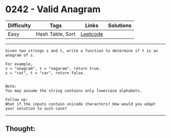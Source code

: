 # 0242 - Valid Anagram

Difficulty  | Tags | Links | Solutions
----------- | ---- | ----- | -----
Easy | Hash Table, Sort | [Leetcode](https://leetcode.com/problems/valid-anagram/description/) |


-----------

```
Given two strings s and t, write a function to determine if t is an anagram of s. 

For example,
s = "anagram", t = "nagaram", return true.
s = "rat", t = "car", return false.


Note:
You may assume the string contains only lowercase alphabets.

Follow up:
What if the inputs contain unicode characters? How would you adapt your solution to such case?
```

-----------

## Thought:
